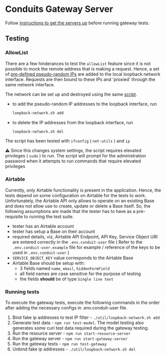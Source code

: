 # Conduits Gateway Server

Follow [instructions to get the servers up](../README.md) before running
gateway tests.

## Testing

### AllowList

There are a few hinderances to test the `allowList` feature since it is
not possible to mock the remote address that is making a request. Hence,
a set of [pre-defined pseudo-random IPs] are added to the local loopback
network interface. Requests are then bound to these IPs and 'proxied'
through the same network interface.

The network can be set up and destroyed using the same [script].

- to add the pseudo-random IP addresses to the loopback interface, run
  ```sh
  loopback-network.sh add
  ```
- to delete the IP addresses from the loopback interface, run
  ```sh
  loopback-network.sh del
  ```

The script has been tested with `ifconfig` ( `net-utils` ) and `ip`

:warning: Since this changes system settings, the script requires
elevated privileges ( `sudo` ) to run. The script will prompt for the
administration password when it attempts to run commands that require
elevated privileges

### Airtable

Currently, only Airtable functionality is present in the application.
Hence, the tests depend on some configuration on Airtable for the tests
to work. Unfortunately, the Airtable API only allows to operate on an
existing Base and does not allow use to create, update or delete a
Base itself. So, the following assumptions are made that the tester has
to have as a pre-requisite to running the test suite.

- tester has an Airtable account
- tester has setup a Base on their account
- required details, viz, Airtable API Endpoint, API Key, Service
  Object URI are entered correctly in the `.env.conduit-user` file
  ( Refer to the `.env.conduit-user.example` file for example /
  reference of the keys to be used in `.env.conduit-user` )
- `SERVICE_OBJECT_KEY` value corresponds to the Airtable Base
- Airtable Base should be setup with:
  - 3 fields named `name`, `email`, `hiddenFormField`
  - all field names are case sensitive for the purpose of testing
  - the fields **should** be of type `Single line text`

[pre-defined pseudo-random IPs]: ../lib/fake-ips.js
[script]: ../util/loopback-network.sh

### Running tests

To execute the gateway tests, execute the following commands in the order after adding the necessary configs in .env.conduit-user file.

1. Bind fake ip addresses to test IP filter - `./util/loopback-network.sh add`
2. Generate test data - `npm run test-model`. The model testing also generates some curi test data required during the gateway testing.
3. Run the resource server - `npm run start-resource-server`
4. Run the gateway server - `npm run start-gateway-server`
5. Run the gateway tests - `npm run test-gateway`
6. Unbind fake ip addresses - `./util/loopback-network.sh del`
